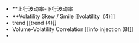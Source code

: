 - **上行波动率-下行波动率
- **Volatility Skew / Smile [[volatility（4）]]
- trend [[trend (4)]]
- Volume-Volatility Correlation [[info injection (8)]]
- 